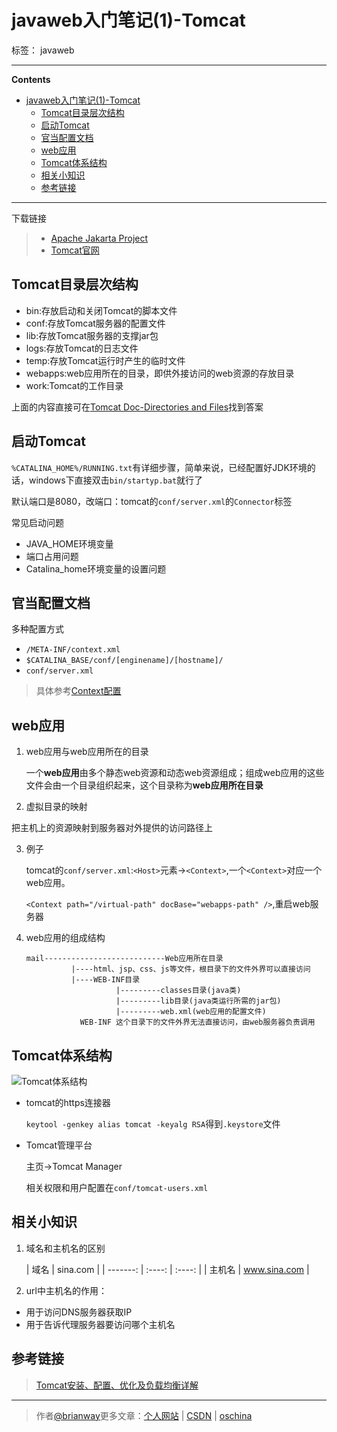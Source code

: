 # javaweb入门笔记(1)-Tomcat

标签： javaweb

----

**Contents**

-   [javaweb入门笔记(1)-Tomcat](#javaweb入门笔记1-tomcat)
    -   [Tomcat目录层次结构](#tomcat目录层次结构)
    -   [启动Tomcat](#启动tomcat)
    -   [官当配置文档](#官当配置文档)
    -   [web应用](#web应用)
    -   [Tomcat体系结构](#tomcat体系结构)
    -   [相关小知识](#相关小知识)
    -   [参考链接](#参考链接)

----

下载链接

>   *   [Apache Jakarta Project](http://jakarta.apache.org)
>   *   [Tomcat官网](http://tomcat.apache.org/)

## Tomcat目录层次结构

-   bin:存放启动和关闭Tomcat的脚本文件
-   conf:存放Tomcat服务器的配置文件
-   lib:存放Tomcat服务器的支撑jar包
-   logs:存放Tomcat的日志文件
-   temp:存放Tomcat运行时产生的临时文件
-   webapps:web应用所在的目录，即供外接访问的web资源的存放目录
-   work:Tomcat的工作目录

上面的内容直接可在[Tomcat Doc-Directories and Files](http://tomcat.apache.org/tomcat-8.0-doc/introduction.html#Terminology)找到答案

## 启动Tomcat

`%CATALINA_HOME%/RUNNING.txt`有详细步骤，简单来说，已经配置好JDK环境的话，windows下直接双击`bin/startyp.bat`就行了

默认端口是8080，改端口：tomcat的`conf/server.xml`的`Connector`标签

常见启动问题

- JAVA_HOME环境变量
- 端口占用问题
- Catalina_home环境变量的设置问题

## 官当配置文档

多种配置方式

-   `/META-INF/context.xml`
-   `$CATALINA_BASE/conf/[enginename]/[hostname]/`
-   `conf/server.xml`

>   具体参考[Context配置](http://tomcat.apache.org/tomcat-8.0-doc/config/context.html#Defining_a_context)

## web应用

1.  web应用与web应用所在的目录

    一个**web应用**由多个静态web资源和动态web资源组成；组成web应用的这些文件会由一个目录组织起来，这个目录称为**web应用所在目录**

2.  虚拟目录的映射

  把主机上的资源映射到服务器对外提供的访问路径上

3.  例子

    tomcat的`conf/server.xml`:`<Host>`元素->`<Context>`,一个`<Context>`对应一个web应用。

    `<Context path="/virtual-path" docBase="webapps-path" />`,重启web服务器

4.  web应用的组成结构

    ```
    mail---------------------------Web应用所在目录
              |----html、jsp、css、js等文件，根目录下的文件外界可以直接访问
              |----WEB-INF目录
                        |---------classes目录(java类)
                        |---------lib目录(java类运行所需的jar包)
                        |---------web.xml(web应用的配置文件)
                WEB-INF 这个目录下的文件外界无法直接访问，由web服务器负责调用
    ```

## Tomcat体系结构

![Tomcat体系结构](http://7xph6d.com1.z0.glb.clouddn.com/javaweb_tomcat%E4%BD%93%E7%B3%BB%E7%BB%93%E6%9E%84.png)

-   tomcat的https连接器

    `keytool -genkey alias tomcat -keyalg RSA`得到`.keystore`文件

-   Tomcat管理平台

    主页->Tomcat Manager

    相关权限和用户配置在`conf/tomcat-users.xml`

## 相关小知识

1.  域名和主机名的区别

    | 域名  |     sina.com  |
    | -------:  | :----:  | :----:  |
    | 主机名  |     www.sina.com  |

2.  url中主机名的作用：

  -   用于访问DNS服务器获取IP
  -   用于告诉代理服务器要访问哪个主机名

## 参考链接

>   [Tomcat安装、配置、优化及负载均衡详解
](http://www.cnblogs.com/rocomp/p/4802396.html)

---

> 作者[@brianway](http://brianway.github.io/)更多文章：[个人网站](http://brianway.github.io/) | [CSDN](http://blog.csdn.net/h3243212/) | [oschina](http://my.oschina.net/brianway)